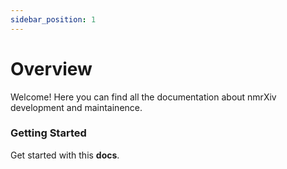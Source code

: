 ```yaml
---
sidebar_position: 1
---
```


# Overview

Welcome! Here you can find all the documentation about nmrXiv development and maintainence.

### Getting Started

Get started with this **docs**.


